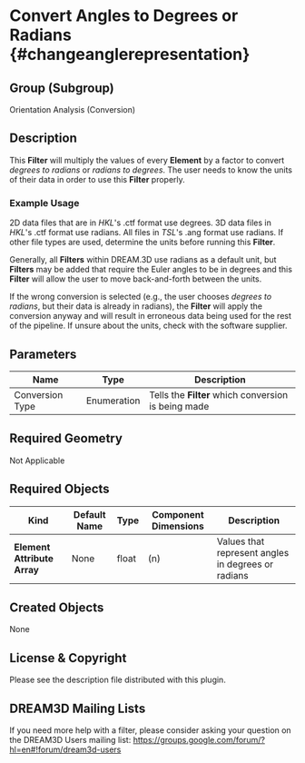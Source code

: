 Convert Angles to Degrees or Radians {#changeanglerepresentation}
=============

## Group (Subgroup) ##
Orientation Analysis (Conversion)

## Description ##
This **Filter** will multiply the values of every **Element** by a factor to convert *degrees to radians* or *radians to degrees*.  The user needs to know the units of their data in order to use this **Filter** properly. 

### Example Usage ###
2D data files that are in *HKL*'s .ctf format use degrees. 3D data files in *HKL*'s .ctf format use radians. All files in *TSL*'s .ang format use radians. If other file types are used, determine the units before running this **Filter**.
 
Generally, all **Filters** within DREAM.3D use radians as a default unit, but **Filters** may be added that require the Euler angles to be in degrees and this **Filter** will allow the user to move back-and-forth between the units.

If the wrong conversion is selected (e.g., the user chooses *degrees to radians*, but their data is already in radians), the **Filter** will apply the conversion anyway and will result in erroneous data being used for the rest of the pipeline. If unsure about the units, check with the software supplier. 

## Parameters ##
| Name | Type | Description |
|------|------|------|
| Conversion Type | Enumeration | Tells the **Filter** which conversion is being made |

## Required Geometry ##
Not Applicable

## Required Objects ##

| Kind | Default Name | Type | Component Dimensions | Description |
|------|--------------|------|----------------------|-------------|
| **Element Attribute Array** | None    | float | (n)                 | Values that represent angles in degrees or radians |

## Created Objects ##
None

## License & Copyright ##

Please see the description file distributed with this plugin.

## DREAM3D Mailing Lists ##

If you need more help with a filter, please consider asking your question on the DREAM3D Users mailing list:
https://groups.google.com/forum/?hl=en#!forum/dream3d-users


